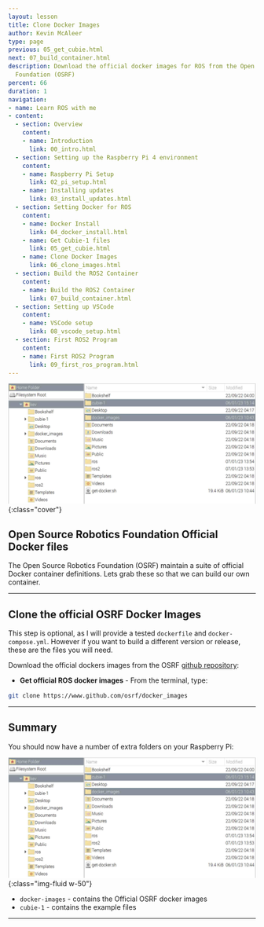```yaml
---
layout: lesson
title: Clone Docker Images
author: Kevin McAleer
type: page
previous: 05_get_cubie.html
next: 07_build_container.html
description: Download the official docker images for ROS from the Open Source Robotics
  Foundation (OSRF)
percent: 66
duration: 1
navigation:
- name: Learn ROS with me
- content:
  - section: Overview
    content:
    - name: Introduction
      link: 00_intro.html
  - section: Setting up the Raspberry Pi 4 environment
    content:
    - name: Raspberry Pi Setup
      link: 02_pi_setup.html
    - name: Installing updates
      link: 03_install_updates.html
  - section: Setting Docker for ROS
    content:
    - name: Docker Install
      link: 04_docker_install.html
    - name: Get Cubie-1 files
      link: 05_get_cubie.html
    - name: Clone Docker Images
      link: 06_clone_images.html
  - section: Build the ROS2 Container
    content:
    - name: Build the ROS2 Container
      link: 07_build_container.html
  - section: Setting up VSCode
    content:
    - name: VSCode setup
      link: 08_vscode_setup.html
  - section: First ROS2 Program
    content:
    - name: First ROS2 Program
      link: 09_first_ros_program.html
---
```



![A list of Folders on the Raspberry Pi](assets/folders.jpg){:class="cover"}

## Open Source Robotics Foundation Official Docker files

The Open Source Robotics Foundation (OSRF) maintain a suite of official Docker container definitions. Lets grab these so that we can build our own container.

---

## Clone the official OSRF Docker Images

This step is optional, as I will provide a tested `dockerfile` and `docker-compose.yml`. However if you want to build a different version or release, these are the files you will need.

Download the official dockers images from the OSRF [github repository](https://www.github.com/osrf/docker_images):

* **Get official ROS docker images** - From the terminal, type:

```bash
git clone https://www.github.com/osrf/docker_images
```

---

## Summary

You should now have a number of extra folders on your Raspberry Pi:

![A list of Folders on the Raspberry Pi](assets/folders.jpg){:class="img-fluid w-50"}

* `docker-images` - contains the Official OSRF docker images
* `cubie-1` - contains the example files

---
